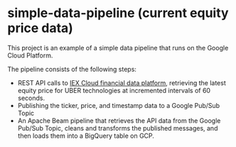 # simple-data-pipeline (current equity price data)

This project is an example of a simple data pipeline that runs on the Google Cloud Platform.

The pipeline consists of the following steps:

- REST API calls to [IEX Cloud financial data platform](https://iexcloud.io/), retrieving the latest equity price for UBER technologies at incremented intervals of 60 seconds.
- Publishing the ticker, price, and timestamp data to a Google Pub/Sub Topic
- An Apache Beam pipeline that retrieves the API data from the Google Pub/Sub Topic, cleans and transforms the published messages, and then loads them into a BigQuery table on GCP.

